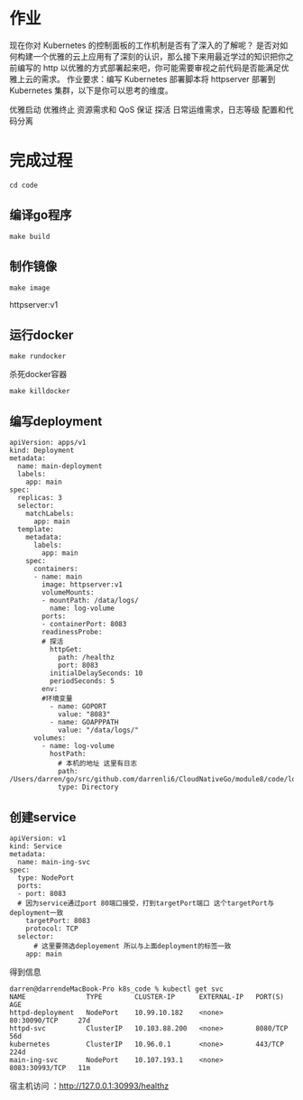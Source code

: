 # 作业

现在你对 Kubernetes 的控制面板的工作机制是否有了深入的了解呢？
是否对如何构建一个优雅的云上应用有了深刻的认识，那么接下来用最近学过的知识把你之前编写的 http 以优雅的方式部署起来吧，你可能需要审视之前代码是否能满足优雅上云的需求。
作业要求：编写 Kubernetes 部署脚本将 httpserver 部署到 Kubernetes 集群，以下是你可以思考的维度。

优雅启动
优雅终止
资源需求和 QoS 保证
探活
日常运维需求，日志等级
配置和代码分离






# 完成过程

`cd code`

##  编译go程序

`make build`


## 制作镜像

`make image`

httpserver:v1

## 运行docker

`make rundocker`

杀死docker容器

`make killdocker`


## 编写deployment

```
apiVersion: apps/v1
kind: Deployment
metadata:
  name: main-deployment
  labels:
    app: main
spec:
  replicas: 3
  selector:
    matchLabels:
      app: main
  template:
    metadata:
      labels:
        app: main
    spec:
      containers:
      - name: main
        image: httpserver:v1
        volumeMounts:
        - mountPath: /data/logs/
          name: log-volume
        ports:
        - containerPort: 8083
        readinessProbe:
        # 探活
          httpGet:
            path: /healthz
            port: 8083
          initialDelaySeconds: 10
          periodSeconds: 5
        env:
        #环境变量
          - name: GOPORT
            value: "8083"
          - name: GOAPPPATH
            value: "/data/logs/"  
      volumes:
        - name: log-volume
          hostPath:
            # 本机的地址 这里有日志
            path: /Users/darren/go/src/github.com/darrenli6/CloudNativeGo/module8/code/log/
            type: Directory
```

## 创建service 

```
apiVersion: v1
kind: Service
metadata:
  name: main-ing-svc
spec:
  type: NodePort
  ports:
  - port: 8083
  # 因为service通过port 80端口接受，打到targetPort端口 这个targetPort与deployment一致
    targetPort: 8083
    protocol: TCP
  selector:
      # 这里要筛选deployement 所以与上面deployment的标签一致
    app: main
```

得到信息
```
darren@darrendeMacBook-Pro k8s_code % kubectl get svc  
NAME               TYPE        CLUSTER-IP      EXTERNAL-IP   PORT(S)          AGE
httpd-deployment   NodePort    10.99.10.182    <none>        80:30090/TCP     27d
httpd-svc          ClusterIP   10.103.88.200   <none>        8080/TCP         56d
kubernetes         ClusterIP   10.96.0.1       <none>        443/TCP          224d
main-ing-svc       NodePort    10.107.193.1    <none>        8083:30993/TCP   11m
```

宿主机访问 ：http://127.0.0.1:30993/healthz
